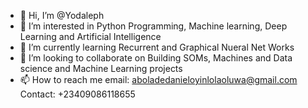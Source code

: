 - 👋 Hi, I’m @Yodaleph
- 👀 I’m interested in Python Programming, Machine learning, Deep Learning and Artificial Intelligence
- 🌱 I’m currently learning Recurrent and Graphical Nueral Net Works
- 💞️ I’m looking to collaborate on Building SOMs, Machines and Data science and Machine Learning projects
- 📫 How to reach me email: aboladedanieloyinlolaoluwa@gmail.com Contact: +23409086118655

<!---
Yodaleph/Yodaleph is a ✨ special ✨ repository because its `README.md` (this file) appears on your GitHub profile.
You can click the Preview link to take a look at your changes.
--->
